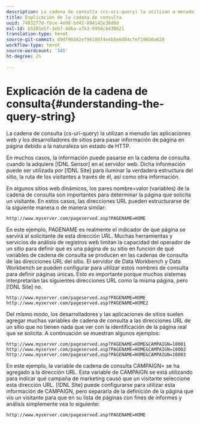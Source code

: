 ```yaml
---
description: La cadena de consulta (cs-uri-query) la utilizan a menudo las aplicaciones web y los desarrolladores de sitios para pasar información de página en página debido a la naturaleza sin estado de HTTP.
title: Explicación de la cadena de consulta
uuid: 7403277d-fbce-4e98-bd42-894142e38d0d
exl-id: b5281e5f-3eb7-4d6a-a7b3-9958cb430621
translation-type: tm+mt
source-git-commit: d9df90242ef96188f4e4b5e6d04cfef196b0a628
workflow-type: tm+mt
source-wordcount: '341'
ht-degree: 2%

---
```


# Explicación de la cadena de consulta{#understanding-the-query-string}

La cadena de consulta (cs-uri-query) la utilizan a menudo las aplicaciones web y los desarrolladores de sitios para pasar información de página en página debido a la naturaleza sin estado de HTTP.

En muchos casos, la información puede pasarse en la cadena de consulta cuando la adquiere [!DNL Sensor] en el servidor web. Dicha información puede ser utilizada por [!DNL Site] para iluminar la verdadera estructura del sitio, la ruta de los visitantes a través de él, así como otra información.

En algunos sitios web dinámicos, los pares nombre=valor (variables) de la cadena de consulta son importantes para determinar la página que solicita un visitante. En estos casos, las direcciones URL pueden estructurarse de la siguiente manera o de manera similar:

```
http://www.myserver.com/pageserved.asp?PAGENAME=HOME
```

En este ejemplo, PAGENAME es realmente el indicador de qué página se servirá al solicitante de esta dirección URL. Muchas herramientas y servicios de análisis de registros web limitan la capacidad del operador de un sitio para definir qué es una página de su sitio en función de qué variables de cadena de consulta se producen en las cadenas de consulta de las direcciones URL del sitio. El servidor de Data Workbench y Data Workbench se pueden configurar para utilizar estos nombres de consulta para definir páginas únicas. Esto es importante porque muchos sistemas interpretarían las siguientes direcciones URL como la misma página, pero [!DNL Site] no.

```
http://www.myserver.com/pageserved.asp?PAGENAME=HOME
http://www.myserver.com/pageserved.asp?PAGENAME=HOME2
```

Del mismo modo, los desarrolladores y las aplicaciones de sitios suelen agregar muchas variables de cadena de consulta a las direcciones URL de un sitio que no tienen nada que ver con la identificación de la página real que se solicita. A continuación se muestran algunos ejemplos:

```
http://www.myserver.com/pageserved.asp?PAGENAME=HOME&CAMPAIGN=10001
http://www.myserver.com/pageserved.asp?PAGENAME=HOME&CAMPAIGN=10002
http://www.myserver.com/pageserved.asp?PAGENAME=HOME&CAMPAIGN=10003
```

En este ejemplo, la variable de cadena de consulta CAMPAIGN= se ha agregado a la dirección URL. Esta variable de CAMPAIGN se está utilizando para indicar qué campaña de marketing causó que un visitante seleccione esta dirección URL. [!DNL Site] puede configurarse para utilizar esta información de CAMPAIGN, pero separarla de la definición de la página que vio un visitante para que en su lista de páginas con fines de informes y análisis simplemente vea lo siguiente:

```
http://www.myserver.com/pageserved.asp?PAGENAME=HOME
```

